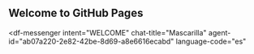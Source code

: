 ## Welcome to GitHub Pages

<script src="https://www.gstatic.com/dialogflow-console/fast/messenger/bootstrap.js?v=1"></script>
<df-messenger
  intent="WELCOME"
  chat-title="Mascarilla"
  agent-id="ab07a220-2e82-42be-8d69-a8e6616ecabd"
  language-code="es"
></df-messenger>
